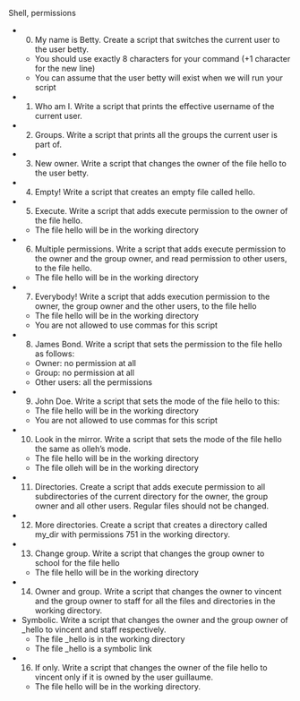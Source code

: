 Shell, permissions

- 0. My name is Betty. Create a script that switches the current user to the user betty.
	- You should use exactly 8 characters for your command (+1 character for the new line)
	- You can assume that the user betty will exist when we will run your script
- 1. Who am I. Write a script that prints the effective username of the current user.
- 2. Groups. Write a script that prints all the groups the current user is part of.
- 3. New owner. Write a script that changes the owner of the file hello to the user betty.
- 4. Empty! Write a script that creates an empty file called hello.
- 5. Execute. Write a script that adds execute permission to the owner of the file hello.
	- The file hello will be in the working directory
- 6. Multiple permissions. Write a script that adds execute permission to the owner and the group owner, and read permission to other users, to the file hello.
	- The file hello will be in the working directory
- 7. Everybody! Write a script that adds execution permission to the owner, the group owner and the other users, to the file hello
	- The file hello will be in the working directory
	- You are not allowed to use commas for this script
- 8. James Bond. Write a script that sets the permission to the file hello as follows:
	- Owner: no permission at all
	- Group: no permission at all
	- Other users: all the permissions
- 9. John Doe. Write a script that sets the mode of the file hello to this:
	- The file hello will be in the working directory
	- You are not allowed to use commas for this script
- 10. Look in the mirror. Write a script that sets the mode of the file hello the same as olleh’s mode.
	- The file hello will be in the working directory
	- The file olleh will be in the working directory
- 11. Directories. Create a script that adds execute permission to all subdirectories of the current directory for the owner, the group owner and all other users. Regular files should not be changed.
- 12. More directories. Create a script that creates a directory called my_dir with permissions 751 in the working directory.
- 13. Change group. Write a script that changes the group owner to school for the file hello
	- The file hello will be in the working directory
- 14. Owner and group. Write a script that changes the owner to vincent and the group owner to staff for all the files and directories in the working directory.
- Symbolic. Write a script that changes the owner and the group owner of _hello to vincent and staff respectively.
	- The file _hello is in the working directory
	- The file _hello is a symbolic link
- 16. If only. Write a script that changes the owner of the file hello to vincent only if it is owned by the user guillaume.
	- The file hello will be in the working directory.
